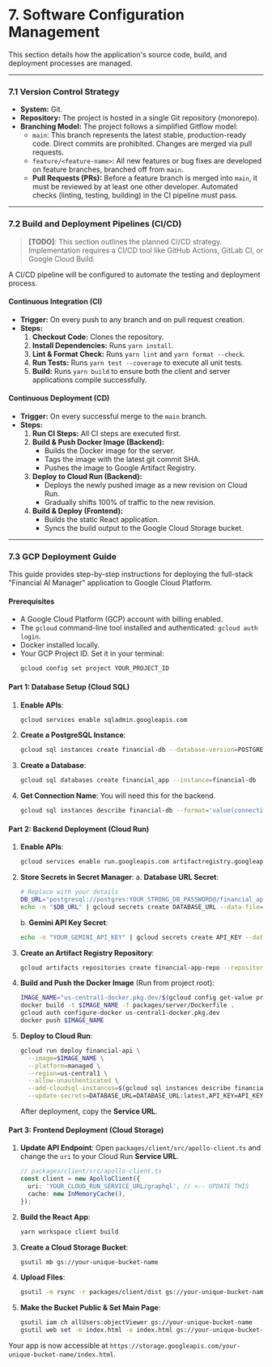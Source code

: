 # 7. Software Configuration Management

This section details how the application's source code, build, and deployment processes are managed.

---

### 7.1 Version Control Strategy

-   **System:** Git.
-   **Repository:** The project is hosted in a single Git repository (monorepo).
-   **Branching Model:** The project follows a simplified Gitflow model:
    -   `main`: This branch represents the latest stable, production-ready code. Direct commits are prohibited. Changes are merged via pull requests.
    -   `feature/<feature-name>`: All new features or bug fixes are developed on feature branches, branched off from `main`.
    -   **Pull Requests (PRs):** Before a feature branch is merged into `main`, it must be reviewed by at least one other developer. Automated checks (linting, testing, building) in the CI pipeline must pass.

---

### 7.2 Build and Deployment Pipelines (CI/CD)

> **[TODO]**: This section outlines the planned CI/CD strategy. Implementation requires a CI/CD tool like GitHub Actions, GitLab CI, or Google Cloud Build.

A CI/CD pipeline will be configured to automate the testing and deployment process.

#### Continuous Integration (CI)
-   **Trigger:** On every push to any branch and on pull request creation.
-   **Steps:**
    1.  **Checkout Code:** Clones the repository.
    2.  **Install Dependencies:** Runs `yarn install`.
    3.  **Lint & Format Check:** Runs `yarn lint` and `yarn format --check`.
    4.  **Run Tests:** Runs `yarn test --coverage` to execute all unit tests.
    5.  **Build:** Runs `yarn build` to ensure both the client and server applications compile successfully.

#### Continuous Deployment (CD)
-   **Trigger:** On every successful merge to the `main` branch.
-   **Steps:**
    1.  **Run CI Steps:** All CI steps are executed first.
    2.  **Build & Push Docker Image (Backend):**
        -   Builds the Docker image for the server.
        -   Tags the image with the latest git commit SHA.
        -   Pushes the image to Google Artifact Registry.
    3.  **Deploy to Cloud Run (Backend):**
        -   Deploys the newly pushed image as a new revision on Cloud Run.
        -   Gradually shifts 100% of traffic to the new revision.
    4.  **Build & Deploy (Frontend):**
        -   Builds the static React application.
        -   Syncs the build output to the Google Cloud Storage bucket.

---

### 7.3 GCP Deployment Guide

This guide provides step-by-step instructions for deploying the full-stack "Financial AI Manager" application to Google Cloud Platform.

#### Prerequisites

-   A Google Cloud Platform (GCP) account with billing enabled.
-   The `gcloud` command-line tool installed and authenticated: `gcloud auth login`.
-   Docker installed locally.
-   Your GCP Project ID. Set it in your terminal:
    ```bash
    gcloud config set project YOUR_PROJECT_ID
    ```

#### Part 1: Database Setup (Cloud SQL)

1.  **Enable APIs**:
    ```bash
    gcloud services enable sqladmin.googleapis.com
    ```
2.  **Create a PostgreSQL Instance**:
    ```bash
    gcloud sql instances create financial-db --database-version=POSTGRES_14 --region=us-central1 --root-password="YOUR_STRONG_DB_PASSWORD"
    ```
3.  **Create a Database**:
    ```bash
    gcloud sql databases create financial_app --instance=financial-db
    ```
4.  **Get Connection Name**: You will need this for the backend.
    ```bash
    gcloud sql instances describe financial-db --format='value(connectionName)'
    ```

#### Part 2: Backend Deployment (Cloud Run)

1.  **Enable APIs**:
    ```bash
    gcloud services enable run.googleapis.com artifactregistry.googleapis.com secretmanager.googleapis.com
    ```
2.  **Store Secrets in Secret Manager**:
    a. **Database URL Secret**:
    ```bash
    # Replace with your details
    DB_URL="postgresql://postgres:YOUR_STRONG_DB_PASSWORD@/financial_app?host=/cloudsql/$(gcloud sql instances describe financial-db --format='value(connectionName)')"
    echo -n "$DB_URL" | gcloud secrets create DATABASE_URL --data-file=-
    ```
    b. **Gemini API Key Secret**:
    ```bash
    echo -n "YOUR_GEMINI_API_KEY" | gcloud secrets create API_KEY --data-file=-
    ```
3.  **Create an Artifact Registry Repository**:
    ```bash
    gcloud artifacts repositories create financial-app-repo --repository-format=docker --location=us-central1
    ```
4.  **Build and Push the Docker Image** (Run from project root):
    ```bash
    IMAGE_NAME="us-central1-docker.pkg.dev/$(gcloud config get-value project)/financial-app-repo/backend:latest"
    docker build -t $IMAGE_NAME -f packages/server/Dockerfile .
    gcloud auth configure-docker us-central1-docker.pkg.dev
    docker push $IMAGE_NAME
    ```
5.  **Deploy to Cloud Run**:
    ```bash
    gcloud run deploy financial-api \
      --image=$IMAGE_NAME \
      --platform=managed \
      --region=us-central1 \
      --allow-unauthenticated \
      --add-cloudsql-instances=$(gcloud sql instances describe financial-db --format='value(connectionName)') \
      --update-secrets=DATABASE_URL=DATABASE_URL:latest,API_KEY=API_KEY:latest
    ```
    After deployment, copy the **Service URL**.

#### Part 3: Frontend Deployment (Cloud Storage)

1.  **Update API Endpoint**: Open `packages/client/src/apollo-client.ts` and change the `uri` to your Cloud Run **Service URL**.
    ```typescript
    // packages/client/src/apollo-client.ts
    const client = new ApolloClient({
      uri: 'YOUR_CLOUD_RUN_SERVICE_URL/graphql', // <-- UPDATE THIS
      cache: new InMemoryCache(),
    });
    ```
2.  **Build the React App**:
    ```bash
    yarn workspace client build
    ```
3.  **Create a Cloud Storage Bucket**:
    ```bash
    gsutil mb gs://your-unique-bucket-name
    ```
4.  **Upload Files**:
    ```bash
    gsutil -m rsync -r packages/client/dist gs://your-unique-bucket-name
    ```
5.  **Make the Bucket Public & Set Main Page**:
    ```bash
    gsutil iam ch allUsers:objectViewer gs://your-unique-bucket-name
    gsutil web set -m index.html -e index.html gs://your-unique-bucket-name
    ```
Your app is now accessible at `https://storage.googleapis.com/your-unique-bucket-name/index.html`.

